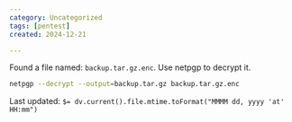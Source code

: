 ```yaml
---
category: Uncategorized
tags: [pentest]
created: 2024-12-21

---
```

Found a file named: `backup.tar.gz.enc`. Use netpgp to decrypt it.

```bash - target
netpgp --decrypt --output=backup.tar.gz backup.tar.gz.enc
```


Last updated: `$= dv.current().file.mtime.toFormat("MMMM dd, yyyy 'at' HH:mm")`
